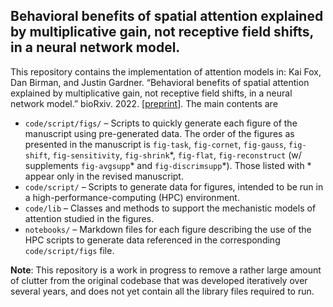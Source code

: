 

## Behavioral benefits of spatial attention explained by multiplicative gain, not receptive field shifts, in a neural network model.


This repository contains the implementation of attention models in: Kai Fox, Dan Birman, and Justin Gardner. “Behavioral benefits of spatial attention explained by multiplicative gain, not receptive field shifts, in a neural network model.” bioRxiv. 2022. [[preprint](https://www.biorxiv.org/content/10.1101/2022.03.04.483026v1)]. The main contents are

- `code/script/figs/` – Scripts to quickly generate each figure of the manuscript using pre-generated data. The order of the figures as presented in the manuscript is `fig-task`, `fig-cornet`, `fig-gauss`, `fig-shift`, `fig-sensitivity`, `fig-shrink`\*, `fig-flat`, `fig-reconstruct` (w/ supplements `fig-avgsupp`\* and `fig-discrimsupp`\*). Those listed with \* appear only in the revised manuscript.
- `code/script/` – Scripts to generate data for figures, intended to be run in a high-performance-computing (HPC) environment.
- `code/lib` – Classes and methods to support the mechanistic models of attention studied in the figures.
- `notebooks/` – Markdown files for each figure describing the use of the HPC scripts to generate data referenced in the corresponding `code/script/figs` file.


__Note__: This repository is a work in progress to remove a rather large amount of clutter from the original codebase that was developed iteratively over several years, and does not yet contain all the library files required to run.